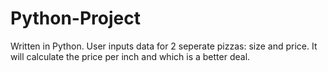 # Python-Project
Written in Python. 
User inputs data for 2 seperate pizzas: size and price. 
It will calculate the price per inch and which is a better deal.
